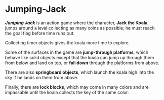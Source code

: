# Jumping-Jack

**_Jumping Jack_** is an action game where the character, **Jack the Koala**, jumps around a level collecting as many coins as possible; he must reach the goal flag before time runs out.

Collecting timer objects gives the koala more time to explore. 

Some of the surfaces in the game are **jump-through platforms**, which behave like solid objects except that the koala can jump up through them from below and land on top, or **fall down** through the platforms from above. 

There are also **springboard objects**, which launch the koala high into the sky if he lands on them from above. 

Finally, there are **lock blocks**, which may come in many colors and are impassable until the koala collects the key of the same color.
